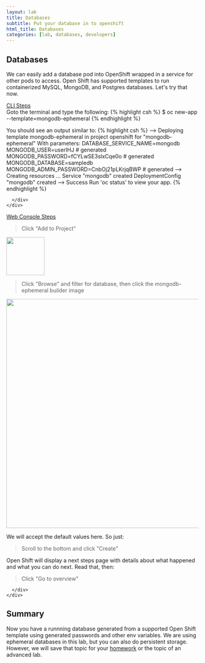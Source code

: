 ```yaml
---
layout: lab
title: Databases
subtitle: Put your database in to openshift
html_title: Databases
categories: [lab, databases, developers]
---
```


## Databases
We can easily add a database pod into OpenShift wrapped in a service for other pods to access. Open Shift has supported templates to run containerized MySQL, MongoDB, and Postgres databases.  Let's try that now.

<div class="panel-group" id="accordion" role="tablist" aria-multiselectable="true">
  <div class="panel panel-default">
    <div class="panel-heading" role="tab" id="headingOne">
      <div class="panel-title">
        <a role="button" data-toggle="collapse" data-parent="#accordion" href="#collapseOne" aria-expanded="false" aria-controls="collapseOne">
          CLI Steps
        </a>
      </div>
    </div>
    <div id="collapseOne" class="panel-collapse collapse" role="tabpanel" aria-labelledby="headingOne">
      <div class="panel-body">
<i class="fa fa-terminal"></i> Goto the terminal and type the following:
{% highlight csh %}
$ oc new-app --template=mongodb-ephemeral
{% endhighlight %}

You should see an output similar to:
{% highlight csh %}
--> Deploying template mongodb-ephemeral in project openshift for "mongodb-ephemeral"
     With parameters:
      DATABASE_SERVICE_NAME=mongodb
      MONGODB_USER=userIHJ # generated
      MONGODB_PASSWORD=fCYLwSE3slxCqe0o # generated
      MONGODB_DATABASE=sampledb
      MONGODB_ADMIN_PASSWORD=CnbOj21pLKrjqBWP # generated
--> Creating resources ...
    Service "mongodb" created
    DeploymentConfig "mongodb" created
--> Success
    Run 'oc status' to view your app.
{% endhighlight %}

      </div>
    </div>
  </div>
  <div class="panel panel-default">
    <div class="panel-heading" role="tab" id="headingTwo">
      <div class="panel-title">
        <a class="collapsed" role="button" data-toggle="collapse" data-parent="#accordion" href="#collapseTwo" aria-expanded="false" aria-controls="collapseTwo">
          Web Console Steps
        </a>
      </div>
    </div>
    <div id="collapseTwo" class="panel-collapse collapse" role="tabpanel" aria-labelledby="headingTwo">
      <div class="panel-body">
        
<blockquote>
Click "Add to Project"
</blockquote>
<p><img src="{{ site.baseurl }}/{{ site.workshop-dir }}/screenshots/oseoffline-lab-s2i-addbutton.png" width="100"/></p>

<blockquote>
Click "Browse" and filter for database, then click the mongodb-ephemeral builder image
</blockquote>
<p><img src="{{ site.baseurl }}/{{ site.workshop-dir }}/screenshots/oseoffline-lab-database-filterdatabase.png" width="600"/></p>

We will accept the default values here.  So just:
<blockquote>
Scroll to the bottom and click "Create"
</blockquote>

Open Shift will display a next steps page with details about what happened and what you can do next.  Read that, then:
<blockquote>
Click "Go to overview"
</blockquote>

      </div>
    </div>
  </div>
</div>

## Summary
Now you have a runnning database generated from a supported Open Shift template using generated passwords and other env variables.  We are using ephemeral databases in this lab, but you can also do persistent storage.  However, we will save that topic for your [homework][2] or the topic of an advanced lab.

[1]: https://docs.openshift.com/enterprise/3.1/using_images/db_images/index.html
[2]: https://docs.openshift.com/enterprise/3.1/dev_guide/persistent_volumes.html
